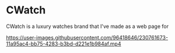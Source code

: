 # CWatch

CWatch is a luxury watches brand that I've made as a web page for 



https://user-images.githubusercontent.com/96418646/230761673-11a95ac4-bb75-4283-b3bd-d221e1b984af.mp4

